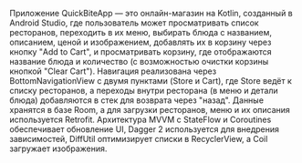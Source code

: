 Приложение QuickBiteApp — это онлайн-магазин на Kotlin, созданный в Android Studio, где пользователь может просматривать список ресторанов, переходить в их меню, выбирать блюда с названием, описанием, ценой и изображением, добавлять их в корзину через кнопку "Add to Cart", и просматривать корзину, где отображаются название блюда и количество (с возможностью очистки корзины кнопкой "Clear Cart"). Навигация реализована через BottomNavigationView с двумя пунктами (Store и Cart), где Store ведёт к списку ресторанов, а переходы внутри ресторана (в меню и детали блюда) добавляются в стек для возврата через "назад". Данные хранятся в базе Room, а для загрузки ресторанов, меню и их описания используется Retrofit. Архитектура MVVM с StateFlow и Coroutines обеспечивает обновление UI, Dagger 2 используется для внедрения зависимостей, DiffUtil оптимизирует списки в RecyclerView, а Coil загружает изображения.
